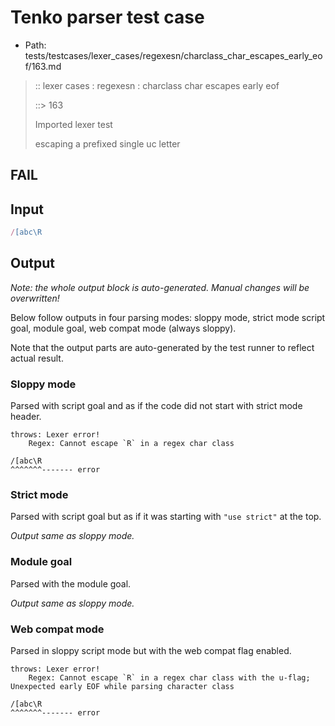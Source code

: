# Tenko parser test case

- Path: tests/testcases/lexer_cases/regexesn/charclass_char_escapes_early_eof/163.md

> :: lexer cases : regexesn : charclass char escapes early eof
>
> ::> 163
>
> Imported lexer test
>
> escaping a prefixed single uc letter

## FAIL

## Input

`````js
/[abc\R
`````

## Output

_Note: the whole output block is auto-generated. Manual changes will be overwritten!_

Below follow outputs in four parsing modes: sloppy mode, strict mode script goal, module goal, web compat mode (always sloppy).

Note that the output parts are auto-generated by the test runner to reflect actual result.

### Sloppy mode

Parsed with script goal and as if the code did not start with strict mode header.

`````
throws: Lexer error!
    Regex: Cannot escape `R` in a regex char class

/[abc\R
^^^^^^^------- error
`````

### Strict mode

Parsed with script goal but as if it was starting with `"use strict"` at the top.

_Output same as sloppy mode._

### Module goal

Parsed with the module goal.

_Output same as sloppy mode._

### Web compat mode

Parsed in sloppy script mode but with the web compat flag enabled.

`````
throws: Lexer error!
    Regex: Cannot escape `R` in a regex char class with the u-flag; Unexpected early EOF while parsing character class

/[abc\R
^^^^^^^------- error
`````

